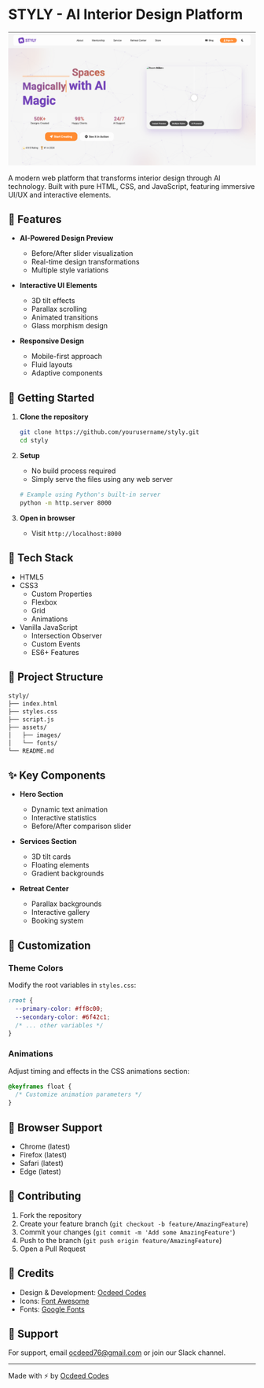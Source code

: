 # STYLY - AI Interior Design Platform

![STYLY Banner](/banner.png)

A modern web platform that transforms interior design through AI technology. Built with pure HTML, CSS, and JavaScript, featuring immersive UI/UX and interactive elements.

## 🌟 Features

- **AI-Powered Design Preview**

  - Before/After slider visualization
  - Real-time design transformations
  - Multiple style variations

- **Interactive UI Elements**

  - 3D tilt effects
  - Parallax scrolling
  - Animated transitions
  - Glass morphism design

- **Responsive Design**
  - Mobile-first approach
  - Fluid layouts
  - Adaptive components

## 🚀 Getting Started

1. **Clone the repository**

   ```bash
   git clone https://github.com/yourusername/styly.git
   cd styly
   ```

2. **Setup**

   - No build process required
   - Simply serve the files using any web server

   ```bash
   # Example using Python's built-in server
   python -m http.server 8000
   ```

3. **Open in browser**
   - Visit `http://localhost:8000`

## 🔧 Tech Stack

- HTML5
- CSS3
  - Custom Properties
  - Flexbox
  - Grid
  - Animations
- Vanilla JavaScript
  - Intersection Observer
  - Custom Events
  - ES6+ Features

## 📁 Project Structure

```
styly/
├── index.html
├── styles.css
├── script.js
├── assets/
│   ├── images/
│   └── fonts/
└── README.md
```

## ✨ Key Components

- **Hero Section**

  - Dynamic text animation
  - Interactive statistics
  - Before/After comparison slider

- **Services Section**

  - 3D tilt cards
  - Floating elements
  - Gradient backgrounds

- **Retreat Center**
  - Parallax backgrounds
  - Interactive gallery
  - Booking system

## 🎨 Customization

### Theme Colors

Modify the root variables in `styles.css`:

```css
:root {
  --primary-color: #ff8c00;
  --secondary-color: #6f42c1;
  /* ... other variables */
}
```

### Animations

Adjust timing and effects in the CSS animations section:

```css
@keyframes float {
  /* Customize animation parameters */
}
```

## 📱 Browser Support

- Chrome (latest)
- Firefox (latest)
- Safari (latest)
- Edge (latest)

## 🤝 Contributing

1. Fork the repository
2. Create your feature branch (`git checkout -b feature/AmazingFeature`)
3. Commit your changes (`git commit -m 'Add some AmazingFeature'`)
4. Push to the branch (`git push origin feature/AmazingFeature`)
5. Open a Pull Request

## 🙏 Credits

- Design & Development: [Ocdeed Codes](https://github.com/Ocdeed)
- Icons: [Font Awesome](https://fontawesome.com)
- Fonts: [Google Fonts](https://fonts.google.com)

## 🤔 Support

For support, email ocdeed76@gmail.com or join our Slack channel.

---

Made with ⚡️ by [Ocdeed Codes](https://github.com/Ocdeed)
